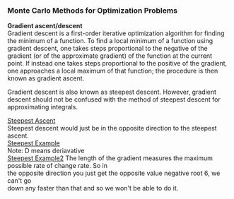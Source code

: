 ### Monte Carlo Methods for Optimization Problems  
**Gradient ascent/descent**  
Gradient descent is a first-order iterative optimization algorithm for finding the minimum of a function. To find a local minimum of a function using gradient descent, one takes steps proportional to the negative of the gradient (or of the approximate gradient) of the function at the current point. If instead one takes steps proportional to the positive of the gradient, one approaches a local maximum of that function; the procedure is then known as gradient ascent.

Gradient descent is also known as steepest descent. However, gradient descent should not be confused with the method of steepest descent for approximating integrals.  

[Steepest Ascent](https://i.imgur.com/sM5a0hy.png)  
Steepest descent would just be in the opposite direction to the steepest ascent.  
[Steepest Example](https://i.imgur.com/Hpou35y.png)  
Note: D means deriavative   
[Steepest Example2](https://i.imgur.com/e1ZzKoy.png)
The length of the gradient measures the maximum possible rate of change rate. So in  
the opposite direction you just get the opposite value negative root 6, we can't go  
down any faster than that and so we won't be able to do it.  

